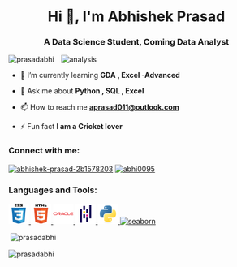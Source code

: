 <h1 align="center">Hi 👋, I'm Abhishek Prasad</h1>
<h3 align="center">A Data Science Student, Coming Data Analyst</h3>
<img align="right" alt="analysis" width="400" src="https://149695847.v2.pressablecdn.com/wp-content/uploads/2019/02/Digital-Marketing-Write-For-Us.gif">

<p align="left"> <img src="https://komarev.com/ghpvc/?username=prasadabhi&label=Profile%20views&color=0e75b6&style=flat" alt="prasadabhi" /> </p>

- 🌱 I’m currently learning **GDA , Excel -Advanced**

- 💬 Ask me about **Python , SQL , Excel**

- 📫 How to reach me **aprasad011@outlook.com**

- ⚡ Fun fact **I am a Cricket lover**

<h3 align="left">Connect with me:</h3>
<p align="left">
<a href="https://linkedin.com/in/abhishek-prasad-2b1578203" target="blank"><img align="center" src="https://raw.githubusercontent.com/rahuldkjain/github-profile-readme-generator/master/src/images/icons/Social/linked-in-alt.svg" alt="abhishek-prasad-2b1578203" height="30" width="40" /></a>
<a href="https://kaggle.com/abhi0095" target="blank"><img align="center" src="https://raw.githubusercontent.com/rahuldkjain/github-profile-readme-generator/master/src/images/icons/Social/kaggle.svg" alt="abhi0095" height="30" width="40" /></a>
</p>

<h3 align="left">Languages and Tools:</h3>
<p align="left"> <a href="https://www.w3schools.com/css/" target="_blank" rel="noreferrer"> <img src="https://raw.githubusercontent.com/devicons/devicon/master/icons/css3/css3-original-wordmark.svg" alt="css3" width="40" height="40"/> </a> <a href="https://www.w3.org/html/" target="_blank" rel="noreferrer"> <img src="https://raw.githubusercontent.com/devicons/devicon/master/icons/html5/html5-original-wordmark.svg" alt="html5" width="40" height="40"/> </a> <a href="https://www.oracle.com/" target="_blank" rel="noreferrer"> <img src="https://raw.githubusercontent.com/devicons/devicon/master/icons/oracle/oracle-original.svg" alt="oracle" width="40" height="40"/> </a> <a href="https://pandas.pydata.org/" target="_blank" rel="noreferrer"> <img src="https://raw.githubusercontent.com/devicons/devicon/2ae2a900d2f041da66e950e4d48052658d850630/icons/pandas/pandas-original.svg" alt="pandas" width="40" height="40"/> </a> <a href="https://www.python.org" target="_blank" rel="noreferrer"> <img src="https://raw.githubusercontent.com/devicons/devicon/master/icons/python/python-original.svg" alt="python" width="40" height="40"/> </a> <a href="https://seaborn.pydata.org/" target="_blank" rel="noreferrer"> <img src="https://seaborn.pydata.org/_images/logo-mark-lightbg.svg" alt="seaborn" width="40" height="40"/> </a> </p>

<p>&nbsp;<img align="center" src="https://github-readme-stats.vercel.app/api?username=prasadabhi&show_icons=true&locale=en" alt="prasadabhi" /></p>

<p><img align="center" src="https://github-readme-streak-stats.herokuapp.com/?user=prasadabhi&" alt="prasadabhi" /></p>

